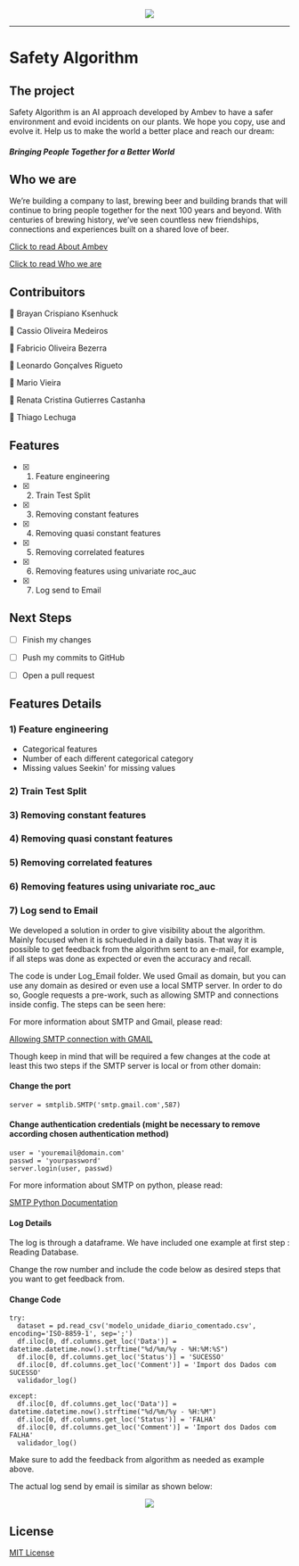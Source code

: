 <div align="center">
  <img src="https://pictshare.net/y3kkqa.png">
</div>

-----------------
# Safety Algorithm

## The project

Safety Algorithm is an AI approach developed by Ambev to have a safer environment and evoid incidents on our plants.
We hope you copy, use and evolve it. Help us to make the world a better place and reach our dream:

#### *Bringing People Together for a Better World*

## Who we are

We’re building a company to last, brewing beer and building brands that will continue to bring people together for the next 100 years and beyond. With centuries of brewing history, we’ve seen countless new friendships, connections and experiences built on a shared love of beer.

[Click to read About Ambev](https://www.ambev.com.br/sobre/)

[Click to read Who we are](https://www.ab-inbev.com/who-we-are.html)
  
## Contribuitors

:beer: Brayan Crispiano Ksenhuck

:beer: Cassio Oliveira Medeiros

:beer: Fabricio Oliveira Bezerra

:beer: Leonardo Gonçalves Rigueto

:beer: Mario Vieira 

:beer: Renata Cristina Gutierres Castanha

:beer: Thiago Lechuga

## Features

- [x] 1) Feature engineering

- [x] 2) Train Test Split

- [x] 3) Removing constant features

- [x] 4) Removing quasi constant features

- [x] 5) Removing correlated features

- [x] 6) Removing features using univariate roc_auc

- [x] 7) Log send to Email

## Next Steps

- [ ] Finish my changes

- [ ] Push my commits to GitHub

- [ ] Open a pull request

## Features Details

### 1) Feature engineering
- Categorical features
- Number of each different categorical category
- Missing values 
  Seekin' for missing values

### 2) Train Test Split

### 3) Removing constant features

### 4) Removing quasi constant features

### 5) Removing correlated features

### 6) Removing features using univariate roc_auc

### 7) Log send to Email

We developed a solution in order to give visibility about the algorithm. Mainly focused when it is schueduled in a daily basis. That way it is possible to get feedback from the algorithm sent to an e-mail, for example, if all steps was done as expected or even the accuracy and recall.
  
The code is under Log_Email folder. We used Gmail as domain, but you can use any domain as desired or even use a local SMTP server. In order to do so, Google requests a pre-work, such as allowing SMTP and connections inside config. The steps can be seen here:

For more information about SMTP and Gmail, please read:

[Allowing SMTP connection with GMAIL](https://support.google.com/a/answer/2956491) 

Though keep in mind that will be required a few changes at the code at least this two steps if the SMTP server is local or from other domain:
  
#### Change the port
```
server = smtplib.SMTP('smtp.gmail.com',587)
```

#### Change authentication credentials (might be necessary to remove according chosen authentication method)
```
user = 'youremail@domain.com'
passwd = 'yourpassword'
server.login(user, passwd)
```
For more information about SMTP on python, please read:

[SMTP Python Documentation](https://docs.python.org/3/library/smtplib.html)

#### Log Details

The log is through a dataframe. We have included one example at first step : Reading Database. 

Change the row number and include the code below as desired steps that you want to get feedback from.

#### Change Code

```
try: 
  dataset = pd.read_csv('modelo_unidade_diario_comentado.csv', encoding='ISO-8859-1', sep=';')
  df.iloc[0, df.columns.get_loc('Data')] = datetime.datetime.now().strftime("%d/%m/%y - %H:%M:%S")
  df.iloc[0, df.columns.get_loc('Status')] = 'SUCESSO'
  df.iloc[0, df.columns.get_loc('Comment')] = 'Import dos Dados com SUCESSO'
  validador_log()
  
except:
  df.iloc[0, df.columns.get_loc('Data')] = datetime.datetime.now().strftime("%d/%m/%y - %H:%M")
  df.iloc[0, df.columns.get_loc('Status')] = 'FALHA'
  df.iloc[0, df.columns.get_loc('Comment')] = 'Import dos Dados com FALHA'
  validador_log()
```
Make sure to add the feedback from algorithm as needed as example above.

The actual log send by email is similar as shown below:
  
<div align="center">
  <img src="https://pictshare.net/goynzm.png">
</div>

## License

[MIT License](LICENSE)
